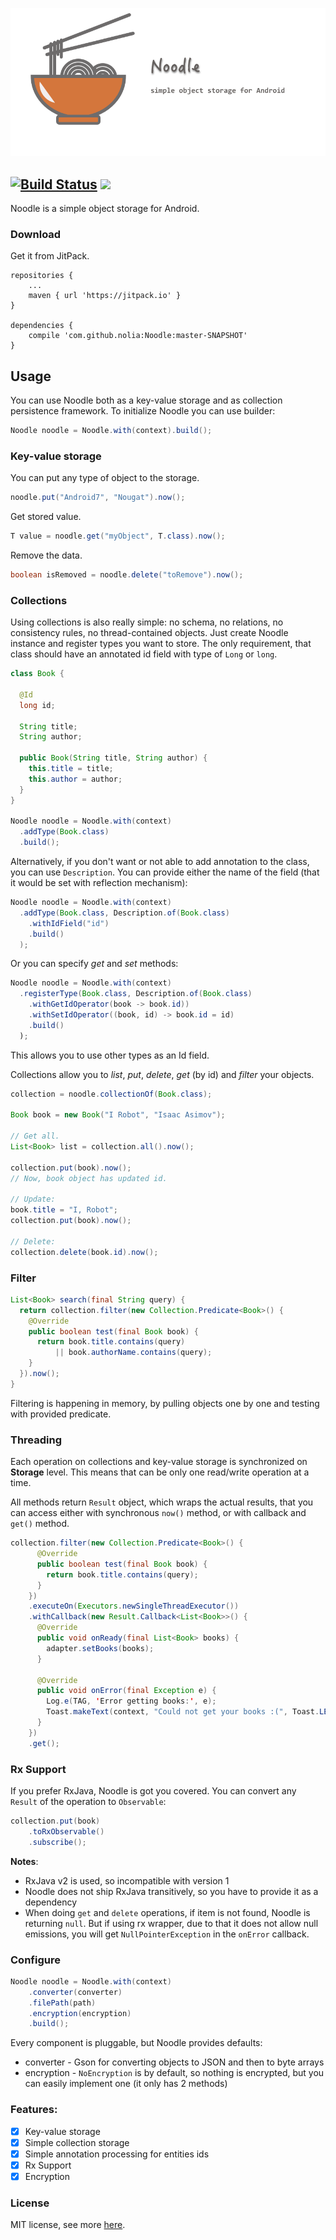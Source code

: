 ![logo](logo.png)

[![Build Status](https://travis-ci.org/nolia/Noodle.svg?branch=master)](https://travis-ci.org/nolia/Noodle)   [![](https://jitpack.io/v/nolia/Noodle.svg)](https://jitpack.io/#nolia/Noodle)
---


Noodle is a simple object storage for Android.

### Download

Get it from JitPack.


```
repositories {
    ...
    maven { url 'https://jitpack.io' }
}

dependencies {
    compile 'com.github.nolia:Noodle:master-SNAPSHOT'
}
```

## Usage

You can use Noodle both as a key-value storage and as collection persistence framework.
To initialize Noodle you can use builder:
```java
Noodle noodle = Noodle.with(context).build();
```

### Key-value storage

You can put any type of object to the storage.
```java
noodle.put("Android7", "Nougat").now();
```

Get stored value.
```java
T value = noodle.get("myObject", T.class).now();
```

Remove the data.
```java
boolean isRemoved = noodle.delete("toRemove").now();
```

### Collections
Using collections is also really simple: no schema, no relations, no consistency rules, no thread-contained objects.
Just create Noodle instance and register types you want to store. The only requirement, that class should have
an annotated id field with type of `Long` or `long`.

```java
class Book {

  @Id
  long id;

  String title;
  String author;

  public Book(String title, String author) {
    this.title = title;
    this.author = author;
  }
}

Noodle noodle = Noodle.with(context)
  .addType(Book.class)
  .build();

```
Alternatively, if you don't want or not able to add annotation to the class,
you can use `Description`. You can provide either the name of the field (that it
would be set with reflection mechanism):

```java
Noodle noodle = Noodle.with(context)
  .addType(Book.class, Description.of(Book.class)
    .withIdField("id")
    .build()
  );
```
Or you can specify *get* and *set* methods:
```java
Noodle noodle = Noodle.with(context)
  .registerType(Book.class, Description.of(Book.class)
    .withGetIdOperator(book -> book.id))
    .withSetIdOperator((book, id) -> book.id = id)
    .build()
  );
```
This allows you to use other types as an Id field.

Collections allow you to *list*, *put*, *delete*, *get* (by id) and *filter* your objects.

```java
collection = noodle.collectionOf(Book.class);

Book book = new Book("I Robot", "Isaac Asimov");

// Get all.
List<Book> list = collection.all().now();

collection.put(book).now();
// Now, book object has updated id.

// Update:
book.title = "I, Robot";
collection.put(book).now();

// Delete:
collection.delete(book.id).now();
```

### Filter
```java
List<Book> search(final String query) {
  return collection.filter(new Collection.Predicate<Book>() {
    @Override
    public boolean test(final Book book) {
      return book.title.contains(query)
          || book.authorName.contains(query);
    }
  }).now();
}
```
Filtering is happening in memory, by pulling objects one by one and testing with provided predicate.

### Threading
Each operation on collections and key-value storage is synchronized on **Storage** level.
This means that can be only one read/write operation at a time.

All methods return `Result` object, which wraps the actual results,
that you can access either with synchronous `now()` method, or with callback and `get()` method.

```java
collection.filter(new Collection.Predicate<Book>() {
      @Override
      public boolean test(final Book book) {
        return book.title.contains(query);
      }
    })
    .executeOn(Executors.newSingleThreadExecutor())
    .withCallback(new Result.Callback<List<Book>>() {
      @Override
      public void onReady(final List<Book> books) {
        adapter.setBooks(books);
      }

      @Override
      public void onError(final Exception e) {
        Log.e(TAG, 'Error getting books:', e);
        Toast.makeText(context, "Could not get your books :(", Toast.LENGTH_SHORT).show();
      }
    })
    .get();
```

### Rx Support
If you prefer RxJava, Noodle is got you covered. You can convert any `Result` of the operation to `Observable`:
```java
collection.put(book)
    .toRxObservable()
    .subscribe();
```
**Notes**:

- RxJava v2 is used, so incompatible with version 1
- Noodle does not ship RxJava transitively, so you have to provide it as a dependency
- When doing `get` and `delete` operations, if item is not found, Noodle is returning `null`.
But if using rx wrapper, due to that it does not allow null emissions, you will get `NullPointerException`
in the `onError` callback.

### Configure

```java
Noodle noodle = Noodle.with(context)
    .converter(converter)
    .filePath(path)
    .encryption(encryption)
    .build();
```

Every component is pluggable, but Noodle provides defaults:

  - converter - Gson for converting objects to JSON and then to byte arrays
  - encryption - `NoEncryption` is by default, so nothing is encrypted, but you can easily implement one (it only has 2 methods)


### Features:

- [X] Key-value storage
- [X] Simple collection storage
- [X] Simple annotation processing for entities ids
- [X] Rx Support
- [X] Encryption

### License
MIT license, see more [here](LICENSE.md).

